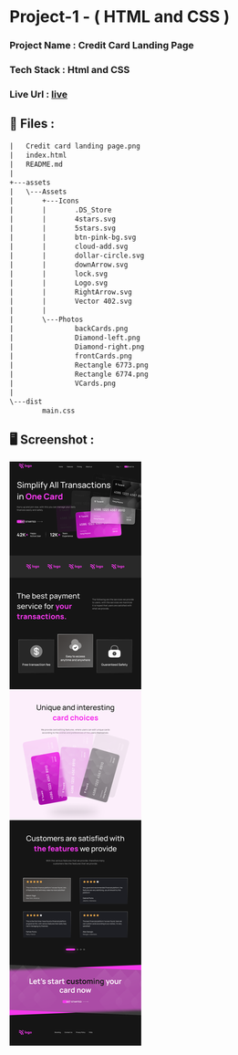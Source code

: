 # Project-1 - ( HTML and CSS ) 

### Project Name : Credit Card Landing Page

### Tech Stack : Html and CSS


### Live Url : [live](https://sm8uti.github.io/Ineuron-Full-JavaScript-2.0/HTML%20And%20CSS%20Projects/Project%201/)

## 📁 Files : 

```
|   Credit card landing page.png
|   index.html
|   README.md
|
+---assets
|   \---Assets
|       +---Icons
|       |       .DS_Store
|       |       4stars.svg
|       |       5stars.svg
|       |       btn-pink-bg.svg
|       |       cloud-add.svg
|       |       dollar-circle.svg
|       |       downArrow.svg
|       |       lock.svg
|       |       Logo.svg
|       |       RightArrow.svg
|       |       Vector 402.svg
|       |
|       \---Photos
|               backCards.png
|               Diamond-left.png
|               Diamond-right.png
|               frontCards.png
|               Rectangle 6773.png
|               Rectangle 6774.png
|               VCards.png
|
\---dist
        main.css
```


## 🖥️ Screenshot : 

![Project 1](./Credit%20card%20landing%20page.png)
